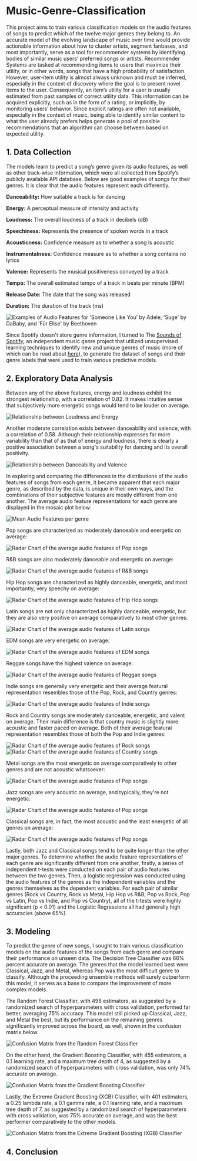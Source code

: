 # Music-Genre-Classification

This project aims to train various classification models on the audio features of songs to predict which of the twelve major genres they belong to. An accurate model of the evolving landscape of music over time would provide actionable information about how to cluster artists, segment fanbases, and most importantly, serve as a tool for recommender systems by identifying bodies of similar music users’ preferred songs or artists. Recommender Systems are tasked at recommending items to users that maximize their utility, or in other words, songs that have a high probability of satisfaction. However, user-item utility is almost always unknown and must be inferred, especially in the context of discovery where the goal is to present novel items to the user. Consequently, an item’s utility for a user is usually estimated from past samples of correct utility data. This information can be acquired explicitly, such as in the form of a rating, or implicitly, by monitoring users’ behavior. Since explicit ratings are often not available, especially in the context of music, being able to identify similar content to what the user already prefers helps generate a pool of possible recommendations that an algorithm can choose between based on expected utility. 

## 1. Data Collection

The models learn to predict a song’s genre given its audio features, as well as other track-wise information, which were all collected from Spotify’s publicly available API database. Below are good examples of songs for their genres. It is clear that the audio features represent each differently.

**Danceability:** How suitable a track is for dancing

**Energy:** A perceptual measure of intensity and activity

**Loudness:** The overall loudness of a track in decibels (dB)

**Speechiness:** Represents the presence of spoken words in a track

**Acousticness:** Confidence measure as to whether a song is acoustic

**Instrumentalness:** Confidence measure as to whether a song contains no lyrics

**Valence:** Represents the musical positiveness conveyed by a track

**Tempo:** The overall estimated tempo of a track in beats per minute (BPM)

**Release Date:** The date that the song was released

**Duration:** The duration of the track (ms)

![Examples of Audio Features for 'Someone Like You' by Adele, 'Suge' by DaBaby, and 'Für Elise' by Beethoven](images/audio_features.png)

Since Spotify doesn't store genre information, I turned to The [Sounds of Spotify](https://open.spotify.com/user/thesoundsofspotify), an independent music genre project that utilized unsupervised learning techniques to identify new and unique genres of music (more of which can be read about [here](https://artists.spotify.com/blog/how-spotify-discovers-the-genres-of-tomorrow)), to generate the dataset of songs and their genre labels that were used to train various predictive models. 

## 2. Exploratory Data Analysis

Between any of the above features, energy and loudness exhibit the strongest relationship, with a correlation of 0.82. It makes intuitive sense that subjectively more energetic songs would tend to be louder on average. 

![Relationship between Loudness and Energy](images/energyVSloudness.png)

Another moderate correlation exists between danceability and valence, with a correlation of 0.58. Although their relationship expresses far more variability than that of as that of energy and loudness, there is clearly a positive association between a song's suitability for dancing and its overall positivity.

![Relationship between Danceability and Valence](images/danceabilityVSvalence.png)

In exploring and comparing the differences in the distributions of the audio features of songs from each genre, it became apparent that each major genre, as described by the data, is unique in their own ways, and the combinations of their subjective features are mostly different from one another. The average audio feature representations for each genre are displayed in the mosaic plot below:

![Mean Audio Features per genre](images/mosaicAudioFeatures.png)

Pop songs are characterized as moderately danceable and energetic on average:

![Radar Chart of the average audio features of Pop songs](images/pop.png)

R&B songs are also moderately danceable and energetic on average:

![Radar Chart of the average audio features of R&B songs](images/r&b.png)

Hip Hop songs are characterized as highly danceable, energetic, and most importantly, very speechy on average:

![Radar Chart of the average audio features of Hip Hop songs](images/hiphop.png)

Latin songs are not only characterized as highly danceable, energetic, but they are also very positive on average comparatively to most other genres:

![Radar Chart of the average audio features of Latin songs](images/latin.png)

EDM songs are very energetic on average:

![Radar Chart of the average audio features of EDM songs](images/edm.png)

Reggae songs have the highest valence on average:

![Radar Chart of the average audio features of Reggae songs](images/reggae.png)

Indie songs are generally very energetic and their average featural representation resembles those of the Pop, Rock, and Country genres:

![Radar Chart of the average audio features of Indie songs](images/indie.png)

Rock and Country songs are moderately danceable, energetic, and valent on average. Their main difference is that country music is slightly more acoustic and faster paced on average. Both of their average featural representation resembles those of both the Pop and Indie genres:

![Radar Chart of the average audio features of Rock songs](images/rock.png)
![Radar Chart of the average audio features of Country songs](images/country.png)

Metal songs are the most energetic on average comparatively to other genres and are not acoustic whatsoever:

![Radar Chart of the average audio features of Pop songs](images/metal.png)

Jazz songs are very acoustic on average, and typically, they're not energetic:

![Radar Chart of the average audio features of Pop songs](images/jazz.png)

Classical songs are, in fact, the most acoustic and the least energetic of all genres on average:

![Radar Chart of the average audio features of Pop songs](images/classical.png)

Lastly, both Jazz and Classical songs tend to be quite longer than the other major genres.
To determine whether the audio feature representations of each genre are significantly different from one another, firstly, a series of independent t-tests were conducted on each pair of audio features between the two genres. Then, a logistic regression was conducted using the audio features of the genres as the independent variables and the genres themselves as the dependent variables. For each pair of similar genres (Rock vs Country, Rock vs Metal, Hip Hop vs R&B, Pop vs Rock, Pop vs Latin, Pop vs Indie, and Pop vs Country), all of the t-tests were highly significant (p < 0.01) and the Logistic Regressions all had generally high accuracies (above 65%).


## 3. Modeling

To predict the genre of new songs, I sought to train various classification models on the audio features of the songs from each genre and compare their performance on unseen data. The Decision Tree Classifier was 66% percent accurate on average. The genres that the model learned best were Classical, Jazz, and Metal, whereas Pop was the most difficult genre to classify. Although the proceeding ensemble methods will surely outperform this model, it serves as a base to compare the improvement of more complex models. 

The Random Forest Classifier, with 498 estimators, as suggested by a randomized search of hyperparameters with cross validation, performed far better, averaging 75% accuracy. This model still picked up Classical, Jazz, and Metal the best, but its performance on the remaining genres significantly improved across the board, as well, shown in the confusion matrix below.

![Confusion Matrix from the Random Forest Classifier](images/RandomForestClassifier.png)

On the other hand, the Gradient Boosting Classifier, with 455 estimators, a 0.1 learning rate, and a maximum tree depth of 4, as suggested by a randomized search of hyperparameters with cross validation, was only 74% accurate on average. 

![Confusion Matrix from the Gradient Boosting Classifier](images/GradientBoostingClassifier.png)

Lastly, the Extreme Gradient Boosting (XGB) Classifier, with 401 estimators, a 0.25 lambda rate, a 0.1 gamma rate, a 0.1 learning rate, and a maximum tree depth of 7, as suggested by a randomized search of hyperparameters with cross validation, was 75% accurate on average, and was the best performer comparatively to the other models.

![Confusion Matrix from the Extreme Gradient Boosting (XGB) Classifier](images/XGBClassifier.png)

## 4. Conclusion

